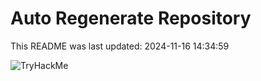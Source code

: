 # Auto Regenerate Repository

This README was last updated: 2024-11-16 14:34:59

 ![TryHackMe](https://tryhackme.com/badge/533634)